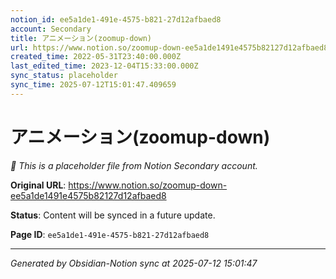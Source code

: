 ```yaml
---
notion_id: ee5a1de1-491e-4575-b821-27d12afbaed8
account: Secondary
title: アニメーション(zoomup-down)
url: https://www.notion.so/zoomup-down-ee5a1de1491e4575b82127d12afbaed8
created_time: 2022-05-31T23:40:00.000Z
last_edited_time: 2023-12-04T15:33:00.000Z
sync_status: placeholder
sync_time: 2025-07-12T15:01:47.409659
---
```


# アニメーション(zoomup-down)

*🔄 This is a placeholder file from Notion Secondary account.*

**Original URL**: https://www.notion.so/zoomup-down-ee5a1de1491e4575b82127d12afbaed8

**Status**: Content will be synced in a future update.

**Page ID**: `ee5a1de1-491e-4575-b821-27d12afbaed8`

---

*Generated by Obsidian-Notion sync at 2025-07-12 15:01:47*

